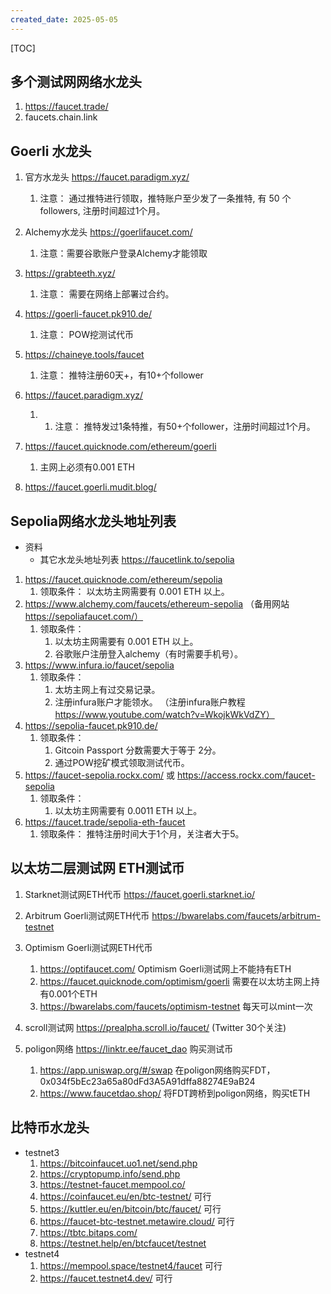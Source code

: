 ```yaml
---
created_date: 2025-05-05
---
```


[TOC]

## 多个测试网网络水龙头

1. https://faucet.trade/
2. faucets.chain.link

## Goerli 水龙头

1. 官方水龙头 https://faucet.paradigm.xyz/

   1. 注意： 通过推特进行领取，推特账户至少发了一条推特, 有 50 个followers, 注册时间超过1个月。

2. Alchemy水龙头 https://goerlifaucet.com/

   1. 注意：需要谷歌账户登录Alchemy才能领取

3. https://grabteeth.xyz/

   1. 注意： 需要在网络上部署过合约。

4. https://goerli-faucet.pk910.de/

   1. 注意： POW挖测试代币

5. https://chaineye.tools/faucet

   1. 注意： 推特注册60天+，有10+个follower

6. https://faucet.paradigm.xyz/

   1. 1. 注意： 推特发过1条特推，有50+个follower，注册时间超过1个月。

7. https://faucet.quicknode.com/ethereum/goerli

   1. 主网上必须有0.001 ETH

8. https://faucet.goerli.mudit.blog/

## Sepolia网络水龙头地址列表

- 资料
  - 其它水龙头地址列表 https://faucetlink.to/sepolia

1. https://faucet.quicknode.com/ethereum/sepolia
   1. 领取条件： 以太坊主网需要有 0.001 ETH 以上。
2. https://www.alchemy.com/faucets/ethereum-sepolia （备用网站 https://sepoliafaucet.com/）
   1. 领取条件：
      1. 以太坊主网需要有 0.001 ETH 以上。
      2. 谷歌账户注册登入alchemy（有时需要手机号）。
3. https://www.infura.io/faucet/sepolia
   1. 领取条件：
      1. 太坊主网上有过交易记录。
      2. 注册infura账户才能领水。 （注册infura账户教程 https://www.youtube.com/watch?v=WkojkWkVdZY）
4. https://sepolia-faucet.pk910.de/
   1. 领取条件：
      1. Gitcoin Passport 分数需要大于等于 2分。
      2. 通过POW挖矿模式领取测试代币。
5. https://faucet-sepolia.rockx.com/ 或 https://access.rockx.com/faucet-sepolia
   1. 领取条件：
      1. 以太坊主网需要有 0.0011 ETH 以上。
6. https://faucet.trade/sepolia-eth-faucet
   1. 领取条件： 推特注册时间大于1个月，关注者大于5。

## 以太坊二层测试网 ETH测试币

1. Starknet测试网ETH代币 https://faucet.goerli.starknet.io/

2. Arbitrum Goerli测试网ETH代币 https://bwarelabs.com/faucets/arbitrum-testnet

3. Optimism Goerli测试网ETH代币

   1. https://optifaucet.com/ Optimism Goerli测试网上不能持有ETH
   2. https://faucet.quicknode.com/optimism/goerli 需要在以太坊主网上持有0.001个ETH
   3. https://bwarelabs.com/faucets/optimism-testnet 每天可以mint一次

4. scroll测试网 https://prealpha.scroll.io/faucet/ (Twitter 30个关注)

5. poligon网络 https://linktr.ee/faucet_dao 购买测试币

   1. https://app.uniswap.org/#/swap 在poligon网络购买FDT， 0x034f5bEc23a65a80dFd3A5A91dffa88274E9aB24
   2. https://www.faucetdao.shop/ 将FDT跨桥到poligon网络，购买tETH

## 比特币水龙头

- testnet3
  1. https://bitcoinfaucet.uo1.net/send.php
  2. https://cryptopump.info/send.php
  3. https://testnet-faucet.mempool.co/
  4. https://coinfaucet.eu/en/btc-testnet/ 可行
  5. https://kuttler.eu/en/bitcoin/btc/faucet/ 可行
  6. https://faucet-btc-testnet.metawire.cloud/ 可行
  7. https://tbtc.bitaps.com/
  8. https://testnet.help/en/btcfaucet/testnet
- testnet4
  1. https://mempool.space/testnet4/faucet 可行
  2. https://faucet.testnet4.dev/ 可行
